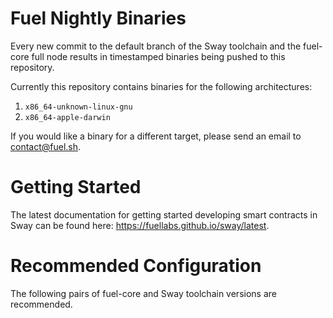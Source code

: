 # Fuel Nightly Binaries

Every new commit to the default branch of the Sway toolchain and the fuel-core full node results in timestamped binaries being pushed to this repository.

Currently this repository contains binaries for the following architectures:

1. `x86_64-unknown-linux-gnu`
1. `x86_64-apple-darwin`

If you would like a binary for a different target, please send an email to contact@fuel.sh.

# Getting Started

The latest documentation for getting started developing smart contracts in Sway can be found here: https://fuellabs.github.io/sway/latest.

# Recommended Configuration

The following pairs of fuel-core and Sway toolchain versions are recommended.
